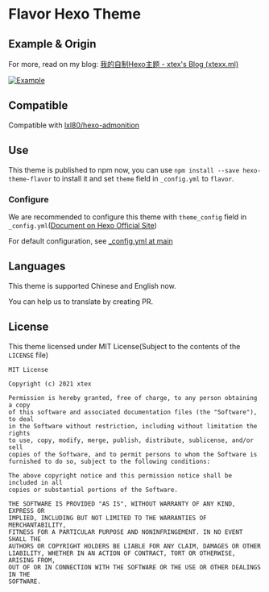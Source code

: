 # Flavor Hexo Theme

## Example & Origin

For more, read on my blog: [我的自制Hexo主题 - xtex's Blog (xtexx.ml)](https://xtexx.ml/blog/2021-8-23-custom-theme/)

[![Example](https://z3.ax1x.com/2021/08/24/hiIGWj.png)](https://imgtu.com/i/hiIGWj)

## Compatible

Compatible with [lxl80/hexo-admonition](https://github.com/lxl80/hexo-admonition)

## Use

This theme is published to npm now, you can use `npm install --save hexo-theme-flavor` to install it and set `theme` field in `_config.yml` to `flavor`.

### Configure

We are recommended to configure this theme with `theme_config` field in `_config.yml`([Document on Hexo Official Site](https://hexo.io/docs/configuration#Alternate-Theme-Config))

For default configuration, see [_config.yml at main](https://github.com/xtexChooser/hexo-theme-flavor/blob/main/_config.yml)

## Languages

This theme is supported Chinese and English now.

You can help us to translate by creating PR.

## License

This theme licensed under MIT License(Subject to the contents of the `LICENSE` file)

```
MIT License

Copyright (c) 2021 xtex

Permission is hereby granted, free of charge, to any person obtaining a copy
of this software and associated documentation files (the "Software"), to deal
in the Software without restriction, including without limitation the rights
to use, copy, modify, merge, publish, distribute, sublicense, and/or sell
copies of the Software, and to permit persons to whom the Software is
furnished to do so, subject to the following conditions:

The above copyright notice and this permission notice shall be included in all
copies or substantial portions of the Software.

THE SOFTWARE IS PROVIDED "AS IS", WITHOUT WARRANTY OF ANY KIND, EXPRESS OR
IMPLIED, INCLUDING BUT NOT LIMITED TO THE WARRANTIES OF MERCHANTABILITY,
FITNESS FOR A PARTICULAR PURPOSE AND NONINFRINGEMENT. IN NO EVENT SHALL THE
AUTHORS OR COPYRIGHT HOLDERS BE LIABLE FOR ANY CLAIM, DAMAGES OR OTHER
LIABILITY, WHETHER IN AN ACTION OF CONTRACT, TORT OR OTHERWISE, ARISING FROM,
OUT OF OR IN CONNECTION WITH THE SOFTWARE OR THE USE OR OTHER DEALINGS IN THE
SOFTWARE.
```

